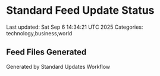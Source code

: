# Standard Feed Update Status
Last updated: Sat Sep  6 14:34:21 UTC 2025
Categories: technology,business,world

## Feed Files Generated

Generated by Standard Updates Workflow
